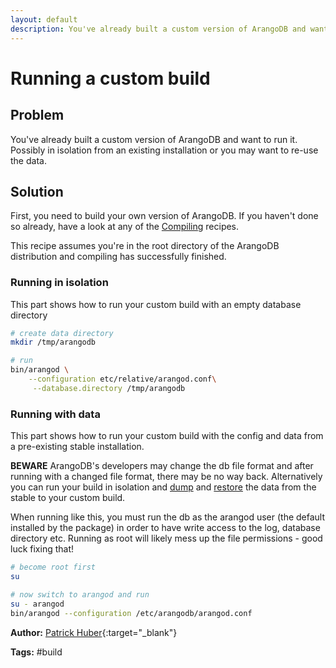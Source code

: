```yaml
---
layout: default
description: You've already built a custom version of ArangoDB and want to run it
---
```

Running a custom build
======================

Problem
-------

You've already built a custom version of ArangoDB and want to run it. Possibly in isolation from an existing installation or you may want to re-use the data.

Solution
--------

First, you need to build your own version of ArangoDB. If you haven't done so already, have a look at any of the [Compiling](compiling.html) recipes.

This recipe assumes you're in the root directory of the ArangoDB distribution and compiling has successfully finished.

### Running in isolation

This part shows how to run your custom build with an empty database directory

```bash
# create data directory
mkdir /tmp/arangodb

# run
bin/arangod \
    --configuration etc/relative/arangod.conf\
     --database.directory /tmp/arangodb
```

### Running with data

This part shows how to run your custom build with the config and data from a pre-existing stable installation.

**BEWARE** ArangoDB's developers may change the db file format and after running with a changed file format, there may be no way back. Alternatively you can run your build in isolation and [dump](../administration-arangodump.html) and
[restore](../administration-arangorestore.html) the data from the stable to your custom build.

When running like this, you must run the db as the arangod user (the default installed by the package) in order to have write access to the log, database directory etc. Running as root will likely mess up the file permissions - good luck fixing that!

```bash
# become root first
su

# now switch to arangod and run
su - arangod
bin/arangod --configuration /etc/arangodb/arangod.conf
```

**Author:** [Patrick Huber](https://github.com/stackmagic){:target="_blank"}

**Tags:** #build
